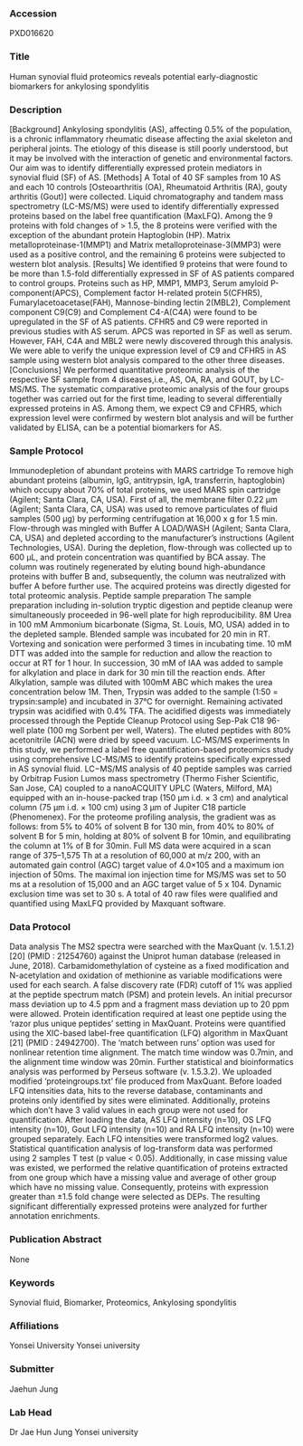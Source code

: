 ### Accession
PXD016620

### Title
Human synovial fluid proteomics reveals potential early-diagnostic biomarkers for ankylosing spondylitis

### Description
[Background]  Ankylosing spondylitis (AS), affecting 0.5% of the population, is a chronic inflammatory rheumatic disease affecting the axial skeleton and peripheral joints. The etiology of this disease is  still poorly understood, but it may be involved with the interaction of genetic and environmental factors. Our aim was to identify differentially expressed protein mediators in synovial fluid (SF) of AS.  [Methods] A Total of 40 SF samples from 10 AS and each 10 controls [Osteoarthritis (OA), Rheumatoid Arthritis (RA), gouty arthritis (Gout)] were collected. Liquid chromatography and tandem mass spectrometry (LC-MS/MS) were used to identify differentially expressed proteins based on the label free quantification (MaxLFQ). Among the 9 proteins with fold changes of > 1.5, the 8 proteins were verified with the exception of the abundant protein Haptoglobin (HP). Matrix metalloproteinase-1(MMP1) and Matrix metalloproteinase-3(MMP3) were used as a positive control, and the remaining 6 proteins were subjected to western blot analysis.  [Results] We identified 9 proteins that were found to be more than 1.5-fold differentially expressed in SF of AS patients compared to control groups. Proteins such as HP, MMP1, MMP3, Serum amyloid P-component(APCS), Complement factor H-related protein 5(CFHR5), Fumarylacetoacetase(FAH), Mannose-binding lectin 2(MBL2), Complement component C9(C9) and Complement C4-A(C4A) were found to be upregulated in the SF of AS patients. CFHR5 and C9 were reported in previous studies with AS serum. APCS was reported in SF as well as serum. However, FAH, C4A and MBL2 were newly discovered through this analysis. We were able to verify the unique expression level of C9 and CFHR5 in AS sample using western blot analysis compared to the other three diseases.  [Conclusions] We performed quantitative proteomic analysis of the respective SF sample from 4 diseases,i.e., AS, OA, RA, and GOUT, by LC-MS/MS. The systematic comparative proteomic analysis of the four groups together was carried out for the first time, leading to several differentially expressed proteins in AS. Among them, we expect C9 and CFHR5, which expression level were confirmed by western blot analysis and will be further validated by ELISA, can be a potential biomarkers for AS.

### Sample Protocol
Immunodepletion of abundant proteins with MARS cartridge To remove high abundant proteins (albumin, IgG, antitrypsin, IgA, transferrin, haptoglobin) which occupy about 70% of total proteins, we used MARS spin cartridge (Agilent; Santa Clara, CA, USA). First of all, the membrane filter 0.22 μm (Agilent; Santa Clara, CA, USA) was used to remove particulates of fluid samples (500 μg) by performing centrifugation at 16,000 x g for 1.5 min. Flow-through was mingled with Buffer A LOAD/WASH (Agilent; Santa Clara, CA, USA) and depleted according to the manufacturer’s instructions (Agilent Technologies, USA). During the depletion, flow-through was collected up to 600 μL, and protein concentration was quantified by BCA assay.  The column was routinely regenerated by eluting bound high-abundance proteins with buffer B and, subsequently, the column was neutralized with buffer A before further use. The acquired proteins was directly digested for total proteomic analysis.  Peptide sample preparation The sample preparation including in-solution tryptic digestion and peptide cleanup were simultaneously proceeded in 96-well plate for high reproducibility. 8M Urea in 100 mM Ammonium bicarbonate (Sigma, St. Louis, MO, USA) added in to the depleted sample. Blended sample was incubated for 20 min in RT. Vortexing and sonication were performed 3 times in incubating time. 10 mM DTT was added into the sample for reduction and allow the reaction to occur at RT for 1 hour. In succession, 30 mM of IAA was added to sample for alkylation and place in dark for 30 min till the reaction ends. After Alkylation, sample was diluted with 100mM ABC which makes the urea concentration below 1M. Then, Trypsin was added to the sample (1:50 = trypsin:sample) and incubated in 37℃ for overnight. Remaining activated trypsin was acidified with 0.4% TFA. The acidified digests was immediately processed through the Peptide Cleanup Protocol using Sep-Pak C18 96-well plate (100 mg Sorbent per well, Waters). The eluted peptides with 80% acetonitrile (ACN) were dried by speed vacuum.   LC-MS/MS experiments In this study, we performed a label free quantification-based proteomics study using comprehensive LC-MS/MS to identify proteins specifically expressed in AS synovial fluid. LC−MS/MS analysis of 40 peptide samples was carried by Orbitrap Fusion Lumos mass spectrometry (Thermo Fisher Scientific, San Jose, CA) coupled to a nanoACQUITY UPLC (Waters, Milford, MA) equipped with an in-house-packed trap (150 μm i.d. × 3 cm) and analytical column (75 μm i.d. × 100 cm) using 3 μm of Jupiter C18 particle (Phenomenex). For the proteome profiling analysis, the gradient was as follows: from 5% to 40% of solvent B for 130 min, from 40% to 80% of solvent B for 5 min, holding at 80% of solvent B for 10min, and equilibrating the column at 1% of B for 30min. Full MS data were acquired in a scan range of 375–1,575 Th at a resolution of 60,000 at m/z 200, with an automated gain control (AGC) target value of 4.0×105  and a maximum ion injection of 50ms. The maximal ion injection time for MS/MS was set to 50 ms at a resolution of  15,000 and an AGC target value of 5 x 104. Dynamic exclusion time was set to 30 s. A total of 40 raw files were qualified and quantified using MaxLFQ provided by Maxquant software.

### Data Protocol
Data analysis  The MS2 spectra were searched with the MaxQuant (v. 1.5.1.2) [20] (PMID : 21254760) against the Uniprot human database (released in June, 2018). Carbamidomethylation of cysteine as a fixed modification and N-acetylation and oxidation of methionine as variable modifications were used for each search. A false discovery rate (FDR) cutoff of 1% was applied at the peptide spectrum match (PSM) and protein levels. An initial precursor mass deviation up to 4.5 ppm and a fragment mass deviation up to 20 ppm were allowed. Protein identification required at least one peptide using the ‘razor plus unique peptides’ setting in MaxQuant. Proteins were quantified using the XIC-based label-free quantification (LFQ) algorithm in MaxQuant [21] (PMID : 24942700). The ‘match between runs’ option was used for nonlinear retention time alignment. The match time window was 0.7min, and the alignment time window was 20min. Further statistical and bioinformatics analysis was performed by Perseus software (v. 1.5.3.2). We uploaded modified ‘proteingroups.txt’ file produced from MaxQuant. Before loaded LFQ intensities data, hits to the reverse database, contaminants and proteins only identified by sites were eliminated. Additionally, proteins which don’t have 3 valid values in each group were not used for quantification. After loading the data, AS LFQ intensity (n=10), OS LFQ intensity (n=10), Gout LFQ intensity (n=10) and RA LFQ intensity (n=10) were grouped separately. Each LFQ intensities were transformed log2 values. Statistical quantification analysis of log-transform data was performed using 2 samples T test (p value < 0.05). Additionally, in case missing value was existed, we performed the relative quantification of proteins extracted from one group which have a missing value and average of other group which have no missing value. Consequently, proteins with expression greater than ±1.5 fold change were selected as DEPs. The resulting significant differentially expressed proteins were analyzed for further annotation enrichments.

### Publication Abstract
None

### Keywords
Synovial fluid, Biomarker, Proteomics, Ankylosing spondylitis

### Affiliations
Yonsei University
Yonsei university

### Submitter
Jaehun Jung

### Lab Head
Dr Jae Hun Jung
Yonsei university


